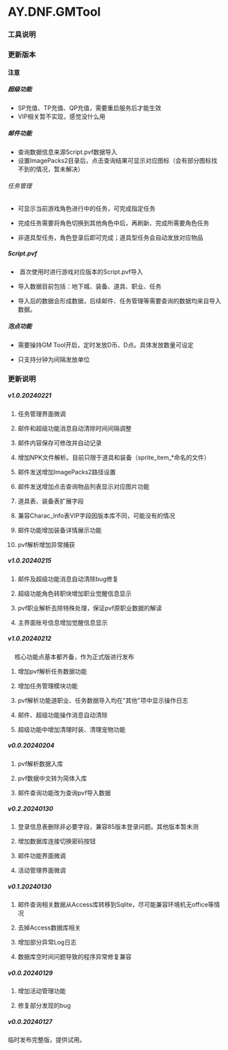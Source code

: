# AY.DNF.GMTool

### 工具说明

### 更新版本

#### 注意

##### 超级功能

- SP充值、TP充值、QP充值，需要重启服务后才能生效
- VIP相关暂不实现，感觉没什么用

##### 邮件功能

- 查询数据信息来源Script.pvf数据导入 
- 设置ImagePacks2目录后，点击查询结果可显示对应图标（会有部分图标找不到的情况，暂未解决）

###### 任务管理

- 可显示当前游戏角色进行中的任务，可完成指定任务

- 完成任务需要将角色切换到其他角色中后，再刷新、完成所需要角色任务

- 非道具型任务，角色登录后即可完成；道具型任务会自动发放对应物品

##### Script.pvf

-  首次使用时进行游戏对应版本的Script.pvf导入

- 导入数据目前包括：地下城、装备、道具、职业、任务

- 导入后的数据会形成数据，后续邮件、任务管理等需要查询的数据均来自导入数据。 

##### 泡点功能

- 需要操持GM Tool开启，定时发放D币、D点。具体发放数量可设定

- 只支持分钟为间隔发放单位

### 更新说明

##### v1.0.20240221

1. 任务管理界面微调

2. 邮件和超级功能消息自动清除时间间隔调整

3. 邮件内容保存可修改并自动记录

4. 增加NPK文件解析。目前只限于道具和装备（sprite_item_*命名的文件）

5. 邮件发送增加ImagePacks2路径设置

6. 邮件发送增加点击查询物品列表显示对应图片功能

7. 道具表、装备表扩展字段

8. 兼容Charac_Info表VIP字段因版本库不同，可能没有的情况

9. 邮件功能增加装备详情展示功能

10. pvf解析增加异常捕获

##### v1.0.20240215

1. 邮件及超级功能消息自动清除bug修复

2. 超级功能角色转职块增加职业觉醒信息显示

3. pvf职业解析去除特殊处理，保证pvf原职业数据的解读

4. 主界面账号信息增加觉醒信息显示

##### v1.0.20240212

    核心功能点基本都齐备，作为正式版进行发布

1. 增加pvf解析任务数据功能

2. 增加任务管理模块功能

3. pvf解析功能道职业、任务数据导入均在"其他"项中显示操作日志

4. 邮件、超级功能操作消息自动清除

5. 超级功能中增加清理时装、清理宠物功能

##### v0.0.20240204

1. pvf解析数据入库

2. pvf数据中文转为简体入库

3. 邮件查询功能改为查询pvf导入数据

##### v0.2.20240130

1. 登录信息表删除非必要字段，兼容85版本登录问题。其他版本暂未测

2. 增加数据库连接切换密码按钮

3. 邮件功能界面微调

4. 活动管理界面微调

##### v0.1.20240130

1. 邮件查询相关数据从Access库转移到Sqlite，尽可能兼容环境机无office等情况

2. 去掉Access数据库相关

3. 增加部分异常Log日志

4. 数据库空时间问题导致的程序异常修复兼容

##### v0.0.20240129

1. 增加活动管理功能

2. 修复部分发现的bug

##### v0.0.20240127

临时发布完整版，提供试用。